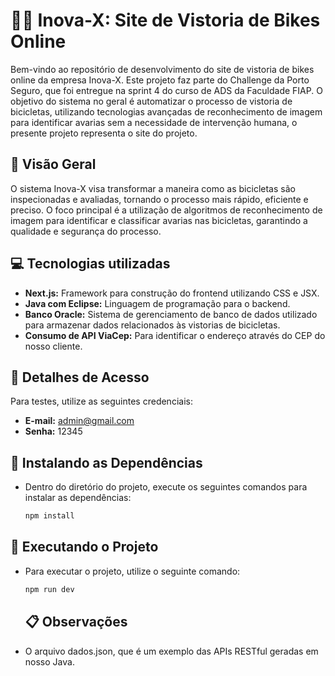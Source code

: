 # 🚴🏻 Inova-X: Site de Vistoria de Bikes Online

Bem-vindo ao repositório de desenvolvimento do site de vistoria de bikes online da empresa Inova-X. Este projeto faz parte do Challenge da Porto Seguro, que foi entregue na sprint 4 do curso de ADS da Faculdade FIAP. O objetivo do sistema no geral é automatizar o processo de vistoria de bicicletas, utilizando tecnologias avançadas de reconhecimento de imagem para identificar avarias sem a necessidade de intervenção humana, o presente projeto representa o site do projeto.

## 🎯 Visão Geral

O sistema Inova-X visa transformar a maneira como as bicicletas são inspecionadas e avaliadas, tornando o processo mais rápido, eficiente e preciso. O foco principal é a utilização de algoritmos de reconhecimento de imagem para identificar e classificar avarias nas bicicletas, garantindo a qualidade e segurança do processo.

## 💻 Tecnologias utilizadas

* **Next.js:** Framework para construção do frontend utilizando CSS e JSX.
* **Java com Eclipse:** Linguagem de programação para o backend.
* **Banco Oracle:** Sistema de gerenciamento de banco de dados utilizado para armazenar dados relacionados às vistorias de bicicletas.
* **Consumo de API ViaCep:** Para identificar o endereço através do CEP do nosso cliente.

## 🔑 Detalhes de Acesso
Para testes, utilize as seguintes credenciais:

* **E-mail:** admin@gmail.com
* **Senha:** 12345


## 🚀 Instalando as Dependências
* Dentro do diretório do projeto, execute os seguintes comandos para instalar as dependências:
   ```bash
   npm install
   ```

## 🔗 Executando o Projeto
* Para executar o projeto, utilize o seguinte comando:
   ```bash
   npm run dev
   ```

  ## 📋 Observações
* O arquivo dados.json, que é um exemplo das APIs RESTful geradas em nosso Java.
